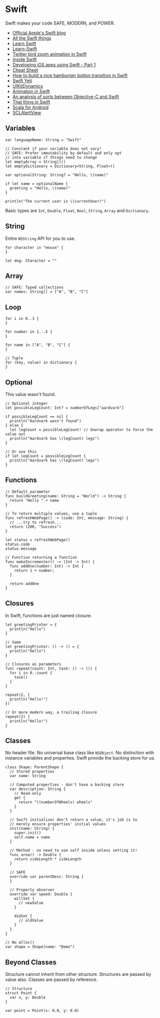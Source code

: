 # Swift

Swift makes your code SAFE, MODERN, and POWER.

* [Official Apple's Swift blog](https://developer.apple.com/swift/blog/)
* [All the Swift things](http://thechangelog.com/all-the-swift-things/)
* [Learn Swift](http://www.learnswift.tips/)
* [Learn-Swift](http://learn-swift.co/)
* [Twitter bird zoom animation in Swift](http://iosdevtips.co/post/88481653818/twitter-ios-app-bird-zoom-animation)
* [Inside Swift](http://www.eswick.com/2014/06/inside-swift/)
* [Developing iOS apps using Swift - Part 1](http://ios-blog.co.uk/tutorials/developing-ios-apps-using-swift-part-1/)
* [Cheat Sheet](http://grant.github.io/swift-cheat-sheet/)
* [How to build a nice hamburger button transition in Swift](http://robb.is/working-on/a-hamburger-button-transition/)
* [Swift Yeti](http://swiftyeti.com/)
* [UIKitDynamics](http://omarfouad.com/blog/2014/08/02/getting-started-uikitdynamics-swift/)
* [Animation in Swift](http://mathewsanders.com/animations-in-swift-part-two/)
* [An analysis of sorts between Objective-C and Swift](http://www.jessesquires.com/apples-to-apples-part-two/)
* [That thing in Swift](http://thatthinginswift.com/)
* [Scala for Android](http://blog.madhukaraphatak.com/scala-for-android/)
* [SCLAlertView](https://github.com/vikmeup/SCLAlertView-Swift)

## Variables

```
var languageName: String = "Swift"

// Constant if your variable does not vary!
// SAFE: Prefer immutability by default and only opt
// into variable if things need to change
let emptyArray = String[]()
let emptyDictionary = Dictionary<String, Float>()

var optionalString: String? = "Hello, \(name)"

if let name = optionalName {
  greeting = "Hello, \(name)"
}

println("The current user is \(currentUser)")
```

Basic types are `Int`, `Double`, `Float`, `Bool`, `String`, `Array` and `Dictionary`.

## String

Entire `NSString` API for you to use.

```
for character in "mouse" {
}

let dog: Character = ""
```

## Array

```
// SAFE: Typed collections
var names: String[] = ["A", "B", "C"]
```

## Loop

```
for i in 0..3 {
}

for number in 1...5 {
}

for name in ["A", "B", "C"] {
}

// Tuple
for (key, value) in dictionary {
}
```

## Optional

This value wasn't found.

```
// Optional integer
let possibleLegCount: Int? = numberOfLegs["aardvark"]

if possibleLegCount == nil {
  println("Aardvark wasn't found")
} else {
  let legCount = possibleLegCount! // Unwrap operator to force the value out
  println("Aardvark has \(legCount) legs")
}

// Or use this
if let legCount = possibleLegCount {
  println("Aardvark has \(legCount) legs")
}
```

## Functions

```
// Default parameter
func buildGreeting(name: String = "World") -> String {
  return "Hello " + name
}

// To return multiple values, use a tuple
func refreshWebPage() -> (code: Int, message: String) {
  // ...try to refresh...
  return (200, "Success")
}

let status = refreshWebPage()
status.code
status.message

// Function returning a function
func makeIncrementer() -> (Int -> Int) {
  func addOne(number: Int) -> Int {
    return 1 + number;
  }
  
  return addOne
}
```

## Closures

In Swift, functions are just named closure.

```
let greetingPrinter = {
  println("Hello")
}

// Same
let greetingPrinter: () -> () = {
  println("Hello")
}

// Closures as parameters
func repeat(count: Int, task: () -> ()) {
  for i in 0..count {
    task()
  }
}

repeat(2, {
  println("Hello!")
})

// Or more modern way, a trailing closure
repeat(2) {
  println("Hello!")
}
```

## Classes

No header file. No universal base class like `NSObject`. No distinction with instance variables and properties. Swift provide the backing store for us.

```
class Shape: ParentShape {
  // Stored properties
  var name: String
  
  // Computed properties - don't have a backing store
  var description: String {
    // Read-only
    get {
      return "\(numberOfWheels) wheels"
    }
  }
  
  // Swift initializer don't return a value, it's job is to
  // merely ensure properties' initial values
  init(name: String) {
    super.init()
    self.name = name
  }
  
  // Method - no need to use self inside unless setting it!
  func area() -> Double {
    return sideLength * sideLength
  }
  
  // SAFE
  override var parentDesc: String {
  }
  
  // Property observer
  override var speed: Double {
    willSet {
      // newValue
    }
    
    didSet {
      // oldValue
    }
  }
}

// No alloc()
var shape = Shape(name: "Demo")
```

## Beyond Classes

Structure cannot inherit from other structure. Structures are passed by value also. Classes are passed by reference.

```
// Structure
struct Point {
  var x, y: Double
}

var point = Point(x: 0.0, y: 0.0)
```



